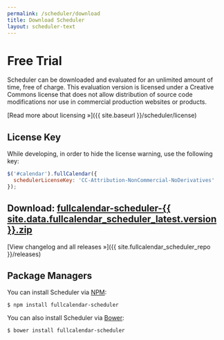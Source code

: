 ```yaml
---
permalink: /scheduler/download
title: Download Scheduler
layout: scheduler-text
---
```


# Free Trial

Scheduler can be downloaded and evaluated for an unlimited amount of time, free of charge.
This evaluation version is licensed under a Creative Commons license that does not allow distribution
of source code modifications nor use in commercial production websites or products.

[Read more about licensing &raquo;]({{ site.baseurl }}/scheduler/license)


## License Key

While developing, in order to hide the license warning, use the following key:

```js
$('#calendar').fullCalendar({
  schedulerLicenseKey: 'CC-Attribution-NonCommercial-NoDerivatives'
});
```

<h2>
  Download:
  <a href='{{ site.fullcalendar_scheduler_repo }}/releases/download/v{{ site.data.fullcalendar_scheduler_latest.version }}/fullcalendar-scheduler-{{ site.data.fullcalendar_scheduler_latest.version }}.zip'
    onclick="ga('send', 'pageview', '/downloads/fullcalendar-scheduler-{{ site.data.fullcalendar_scheduler_latest.version }}.zip')"
    >fullcalendar-scheduler-{{ site.data.fullcalendar_scheduler_latest.version }}.zip</a>
</h2>

[View changelog and all releases &raquo;]({{ site.fullcalendar_scheduler_repo }}/releases)


## Package Managers

You can install Scheduler via [NPM](https://www.npmjs.com/):

```
$ npm install fullcalendar-scheduler
```

You can also install Scheduler via [Bower](https://bower.io/):

```
$ bower install fullcalendar-scheduler
```
